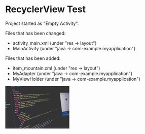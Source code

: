 # RecyclerView Test
Project started as "Empty Activity".

Files that has been changed:
- activity_main.xml (under "res -> layout")
- MainActivity (under "java -> com-example.myapplication")

Files that has been added:
- item_mountain.xml (under "res -> layout")
- MyAdapter (under "java -> com-example.myapplication")
- MyViewHolder (under "java -> com-example.myapplication")

<img src="/test.jpg" width="40%">